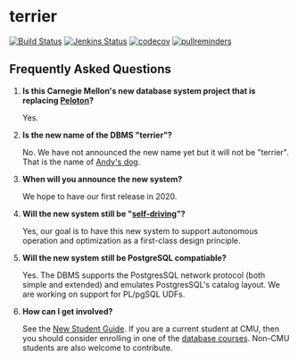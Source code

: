# terrier

[![Build Status](https://travis-ci.org/cmu-db/terrier.svg?branch=master)](https://travis-ci.org/cmu-db/terrier)
[![Jenkins Status](http://jenkins.db.cs.cmu.edu:8080/job/terrier/job/master/badge/icon)](http://jenkins.db.cs.cmu.edu:8080/job/terrier/)
[![codecov](https://codecov.io/gh/cmu-db/terrier/branch/master/graph/badge.svg)](https://codecov.io/gh/cmu-db/terrier)
[![pullreminders](https://pullreminders.com/badge.svg)](https://pullreminders.com?ref=badge)

## Frequently Asked Questions

1. **Is this Carnegie Mellon's new database system project that is replacing [Peloton](https://github.com/cmu-db/peloton)?**

   Yes.
   
2. **Is the new name of the DBMS "terrier"?**

   No. We have not announced the new name yet but it will not be "terrier". That is the name of [Andy's dog](http://home.bt.com/news/animals/baffled-jack-russell-gets-the-wrong-end-of-the-stick-as-it-tries-to-squeeze-through-dog-flap-11363989001132).
   
3. **When will you announce the new system?**

   We hope to have our first release in 2020.

4. **Will the new system still be "[self-driving](http://www.cs.cmu.edu/~pavlo/blog/2018/04/what-is-a-self-driving-database-management-system.html)"?**

   Yes, our goal is to have this new system to support autonomous operation and optimization as a first-class design principle.

5. **Will the new system still be PostgreSQL compatiable?**
   
   Yes. The DBMS supports the PostgresSQL network protocol (both simple and extended) and emulates PostgresSQL's catalog layout. We are working on support for PL/pgSQL UDFs.

6. **How can I get involved?**
   
   See the [New Student Guide](https://github.com/cmu-db/terrier/wiki/New-Student-Guide). If you are a current student at CMU, then you should consider enrolling in one of the [database courses](https://db.cs.cmu.edu/courses/). Non-CMU students are also welcome to contribute.